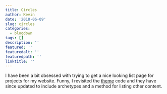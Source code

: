```yaml
---
title: Circles
author: Kevin
date: '2018-06-09'
slug: circles
categories:
  - blogdown
tags: []
description: ''
featured: ''
featuredalt: ''
featuredpath: ''
linktitle: ''
---
```


I have been a bit obsessed with trying to get a nice looking list page for projects for my website. Funny, I revisited the [theme](https://github.com/jpescador/hugo-future-imperfect) code and they have since updated to include archetypes and a method for listing other content. 